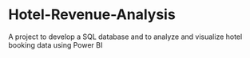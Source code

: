 # Hotel-Revenue-Analysis
A project to develop a SQL database and to analyze and visualize hotel booking data using Power BI
